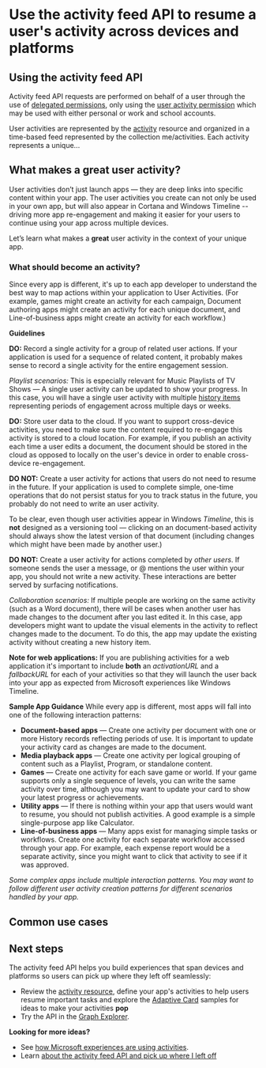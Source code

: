 # Use the activity feed API to resume a user's activity across devices and platforms

## Using the activity feed API
Activity feed API requests are performed on behalf of a user through the use of [delegated permissions](../../../concepts/permissions_reference.md#delegated-permissions-application-permissions-and-effective-permissions), only using the [user activity permission](../../../concepts/permissions_reference.md) which may be used with either personal or work and school accounts. 

User activities are represented by the [activity](https://developer.microsoft.com/en-us/graph/docs/api-reference/v1.0/resources/projectrome_activity) resource and organized in a time-based feed represented by the collection me/activities. Each activity represents a unique... 

## What makes a great user activity?

User activities don’t just launch apps — they are deep links into specific content within your app. The user activities you create can not only be used in your own app, but will also appear in Cortana and Windows Timeline -- driving more app re-engagement and making it easier for your users to continue using your app across multiple devices.  

Let’s learn what makes a **great** user activity in the context of your unique app. 

### What should become an activity? 

Since every app is different, it's up to each app developer to understand the best way to map actions within your application to User Activities. (For example, games might create an activity for each campaign, Document authoring apps might create an activity for each unique document, and Line-of-business apps might create an activity for each workflow.) 

**Guidelines** 

**DO:** Record a single activity for a group of related user actions. 
If your application is used for a sequence of related content, it probably makes sense to record a single activity for the entire engagement session.  

*Playlist scenarios:* This is especially relevant for Music Playlists of TV Shows — A single user activity can be updated to show your progress. In this case, you will have a single user activity with multiple [history items](https://developer.microsoft.com/en-us/graph/docs/api-reference/v1.0/resources/projectrome_historyitem) representing periods of engagement across multiple days or weeks.  

**DO:** Store user data to the cloud. 
If you want to support cross-device activities, you need to make sure the content required to re-engage this activity is stored to a cloud location. For example, if you publish an activity each time a user edits a document, the document should be stored in the cloud as opposed to locally on the user's device in order to enable cross-device re-engagement.  

**DO NOT:** Create a user activity for actions that users do not need to resume in the future. 
If your application is used to complete simple, one-time operations that do not persist status for you to track status in the future, you probably do not need to write an user activity. 

To be clear, even though user activities appear in Windows *Timeline*, this is **not** designed as a versioning tool — clicking on an document-based activity should always show the latest version of that document (including changes which might have been made by another user.)

**DO NOT:** Create a user activity for actions completed by *other users*. 
If someone sends the user a message, or @ mentions the user within your app, you should not write a new activity. These interactions are better served by surfacing notifications.  

*Collaboration scenarios:* If multiple people are working on the same activity (such as a Word document), there will be cases when another user has made changes to the document after you last edited it. In this case, app developers might want to update the visual elements in the activity to reflect changes made to the document. To do this, the app may update the existing activity without creating a new history item. 

**Note for web applications:** If you are publishing activities for a web application it's important to include **both** an *activationURL* and a *fallbackURL* for each of your activities so that they will launch the user back into your app as expected from Microsoft experiences like Windows Timeline. 

**Sample App Guidance** 
While every app is different, most apps will fall into one of the following interaction patterns: 

* **Document-based apps** — Create one activity per document with one or more History records reflecting periods of use. It is important to update your activity card as changes are made to the document. 
* **Media playback apps** — Create one activity per logical grouping of content such as a Playlist, Program, or standalone content. 
* **Games** — Create one activity for each save game or world.  If your game supports only a single sequence of levels, you can write the same activity over time, although you may want to update your card to show your latest progress or achievements. 
* **Utility apps** — If there is nothing within your app that users would want to resume, you should not publish activities. A good example is a simple single-purpose app like Calculator. 
* **Line-of-business apps** — Many apps exist for managing simple tasks or workflows. Create one activity for each separate workflow accessed through your app. For example, each expense report would be a separate activity, since you might want to click that activity to see if it was approved.

*Some complex apps include multiple interaction patterns. You may want to follow different user activity creation patterns for different scenarios handled by your app.*


## Common use cases 

## Next steps
The activity feed API helps you build experiences that span devices and platforms so users can pick up where they left off seamlessly: 

- Review the [activity resource](https://developer.microsoft.com/en-us/graph/docs/api-reference/v1.0/resources/projectrome_activity), define your app's activities to help users resume important tasks and explore the [Adaptive Card](http://adaptivecards.io/samples/) samples for ideas to make your activities **pop**  
- Try the API in the [Graph Explorer](https://developer.microsoft.com/en-us/graph/graph-explorer).

**Looking for more ideas?** 
- See [how Microsoft experiences are using activities](https://channel9.msdn.com/events/Build/2017/B8108).
- Learn [about the activity feed API and pick up where I left off](https://channel9.msdn.com/Events/Windows/Windows-Developer-Day-Fall-Creators-Update/WinDev011)
